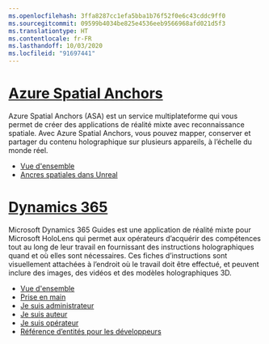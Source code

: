 ```yaml
---
ms.openlocfilehash: 3ffa8287cc1efa5bba1b76f52f0e6c43cddc9ff0
ms.sourcegitcommit: 09599b4034be825e4536eeb9566968afd021d5f3
ms.translationtype: HT
ms.contentlocale: fr-FR
ms.lasthandoff: 10/03/2020
ms.locfileid: "91697441"
---
```


# <a name="azure-spatial-anchors"></a>[Azure Spatial Anchors](#tab/asa)

Azure Spatial Anchors (ASA) est un service multiplateforme qui vous permet de créer des applications de réalité mixte avec reconnaissance spatiale. Avec Azure Spatial Anchors, vous pouvez mapper, conserver et partager du contenu holographique sur plusieurs appareils, à l’échelle du monde réel.

* [Vue d'ensemble](https://docs.microsoft.com/azure/spatial-anchors/overview) 
* [Ancres spatiales dans Unreal](../unreal/unreal-azure-spatial-anchors.md) 

# <a name="dynamics-365"></a>[Dynamics 365](#tab/D365)

Microsoft Dynamics 365 Guides est une application de réalité mixte pour Microsoft HoloLens qui permet aux opérateurs d’acquérir des compétences tout au long de leur travail en fournissant des instructions holographiques quand et où elles sont nécessaires. Ces fiches d’instructions sont visuellement attachées à l’endroit où le travail doit être effectué, et peuvent inclure des images, des vidéos et des modèles holographiques 3D.

* [Vue d'ensemble](https://docs.microsoft.com/dynamics365/mixed-reality/guides/) 
* [Prise en main](https://docs.microsoft.com/dynamics365/mixed-reality/guides/get-started) 
* [Je suis administrateur](https://docs.microsoft.com/dynamics365/mixed-reality/guides/setup)
* [Je suis auteur](https://docs.microsoft.com/dynamics365/mixed-reality/guides/authoring-overview) 
* [Je suis opérateur](https://docs.microsoft.com/dynamics365/mixed-reality/guides/operator-overview) 
* [Référence d’entités pour les développeurs](https://docs.microsoft.com/dynamics365/mixed-reality/guides/developer-entity-reference)
